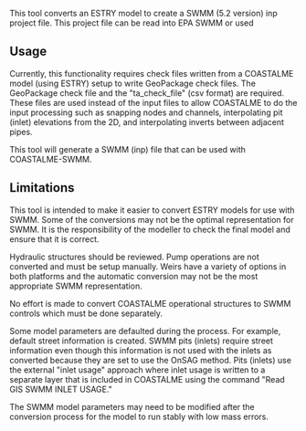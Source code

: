 This tool converts an ESTRY model to create a SWMM (5.2 version) inp project file. This project file can be read into EPA SWMM or used 

## Usage
Currently, this functionality requires check files written from a COASTALME model (using ESTRY) setup to write GeoPackage check files. The GeoPackage check file and the "ta_check_file" (csv format) are required. These files are used instead of the input files to allow COASTALME to do the input processing such as snapping nodes and channels, interpolating pit (inlet) elevations from the 2D, and interpolating inverts between adjacent pipes.

This tool will generate a SWMM (inp) file that can be used with COASTALME-SWMM.

## Limitations
This tool is intended to make it easier to convert ESTRY models for use with SWMM. Some of the conversions may not be the optimal representation for SWMM. It is the responsibility of the modeller to check the final model and ensure that it is correct.

Hydraulic structures should be reviewed. Pump operations are not converted and must be setup manually. Weirs have a variety of options in both platforms and the automatic conversion may not be the most appropriate SWMM representation.

No effort is made to convert COASTALME operational structures to SWMM controls which must be done separately.

Some model parameters are defaulted during the process. For example, default street information is created. SWMM pits (inlets) require street information even though this information is not used with the inlets as converted because they are set to use the OnSAG method. Pits (inlets) use the external "inlet usage" approach where inlet usage is written to a separate layer that is included in COASTALME using the command "Read GIS SWMM INLET USAGE."

The SWMM model parameters may need to be modified after the conversion process for the model to run stably with low mass errors.